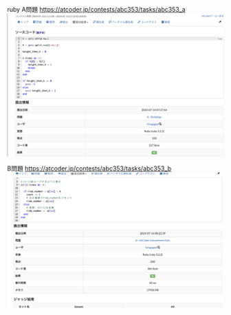ruby
A問題
https://atcoder.jp/contests/abc353/tasks/abc353_a
![alt text](image.png)

B問題
https://atcoder.jp/contests/abc353/tasks/abc353_b
![alt text](image-1.png)

